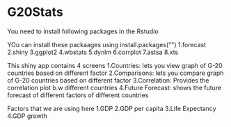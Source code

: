 # G20Stats
You need to install following packages in the Rstudio

YOu can install these packaages using install.packages("<package name here>")
1.forecast
2.shiny
3.ggplot2
4.wbstats
5.dynlm
6.corrplot
7.astsa
8.xts

This shiny app contains 4 screens
1.Countries:
lets you view graph of G-20 countries based on different factor
2.Comparisons:
lets you compare graph of G-20 countries based on different factor
3.Correlation:
Provides the correlation plot b.w different countries
4.Future Forecast:
shows the future forecast of different
factors of different countries

Factors that we are using here
1.GDP
2.GDP per capita
3.Life Expectancy
4.GDP growth

